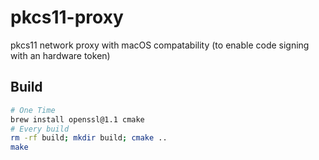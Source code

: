 # pkcs11-proxy

pkcs11 network proxy with macOS compatability (to enable code signing with an hardware token)

## Build

```sh
# One Time
brew install openssl@1.1 cmake
# Every build
rm -rf build; mkdir build; cmake ..
make
```
